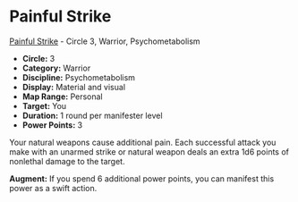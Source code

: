 # Painful Strike

[Painful Strike](/Psionics/P/PainfulStrike.md) - Circle 3, Warrior, Psychometabolism

- **Circle:** 3
- **Category:** Warrior
- **Discipline:** Psychometabolism
- **Display:** Material and visual
- **Map Range:** Personal
- **Target:** You
- **Duration:** 1 round per manifester level
- **Power Points:** 3

Your natural weapons cause additional pain. Each successful attack you make with an unarmed strike or natural weapon deals an extra 1d6 points of nonlethal damage to the target.

**Augment:** If you spend 6 additional power points, you can manifest this power as a swift action.
